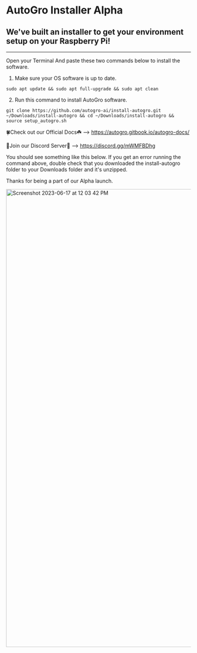 # AutoGro Installer **Alpha**
## We've built an installer to get your environment setup on your Raspberry Pi!
------------------------------------------------------------------------------------

Open your Terminal And paste these two commands below to install the software.

1. Make sure your OS software is up to date.
   
```sudo apt update && sudo apt full-upgrade && sudo apt clean```

2. Run this command to install AutoGro software.

```git clone https://github.com/autogro-ai/install-autogro.git ~/Downloads/install-autogro && cd ~/Downloads/install-autogro && source setup_autogro.sh```

🍀Check out our Official Docs☘️ --> https://autogro.gitbook.io/autogro-docs/

🔵Join our Discord Server🔵 --> https://discord.gg/mWMFBDhg

You should see something like this below. If you get an error running the command above, double check that you downloaded the install-autogro folder to your Downloads folder and it's unzipped. 

Thanks for being a part of our Alpha launch.

<img width="1249" alt="Screenshot 2023-06-17 at 12 03 42 PM" src="https://github.com/autogro-ai/install-autogro/assets/131834659/b4e3ea19-7200-4d27-8a82-349b3d57fd43">

